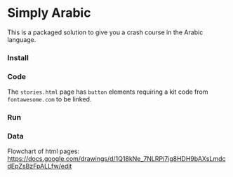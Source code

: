 # Simply Arabic
This is a packaged solution to give you a crash course in the Arabic language.

### Install

### Code
The `stories.html` page has `button` elements requiring a kit code from `fontawesome.com` to be linked.

### Run

### Data


Flowchart of html pages:
https://docs.google.com/drawings/d/1Q18kNe_7NLRPi7ig8HDH9bAXsLmdcdEpZsBzFpALLfw/edit
